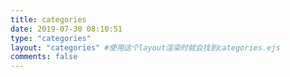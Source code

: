 ```yaml
---
title: categories
date: 2019-07-30 08:10:51
type: "categories"
layout: "categories" #使用这个layout渲染时就会找到categories.ejs
comments: false
---
```

